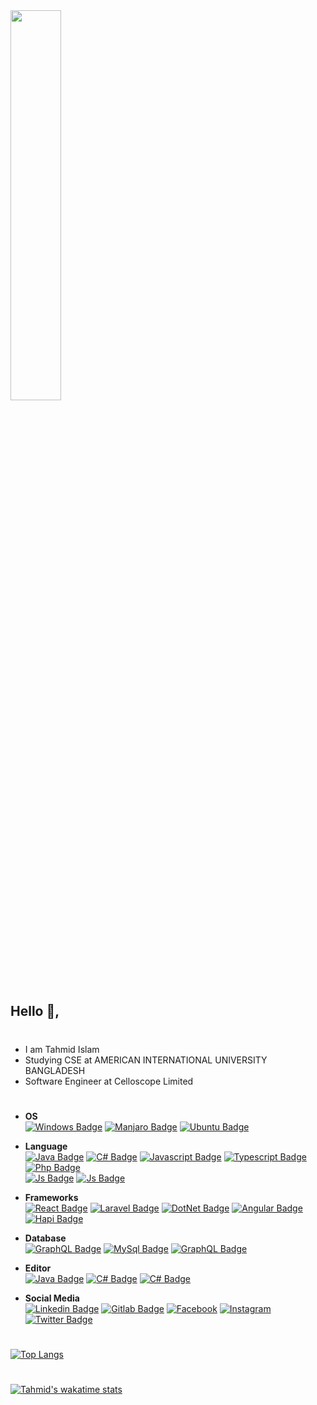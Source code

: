 
<img width="40%" src="coding-freak.gif">

## Hello 👋,

#
- I am Tahmid Islam 
- Studying CSE at AMERICAN INTERNATIONAL UNIVERSITY BANGLADESH
- Software Engineer at Celloscope Limited
  
#
- **OS**</br>
[![Windows Badge](https://img.shields.io/badge/-Windows-blue?style=for-the-badge&labelColor=gray&logo=windows&logoColor=blue)](#) 
[![Manjaro Badge](https://img.shields.io/badge/-Manjaro-3C873A?style=for-the-badge&labelColor=gray&logo=manjaro&logoColor=3C873A)](#)
[![Ubuntu Badge](https://img.shields.io/badge/-Ubuntu-dd4814?style=for-the-badge&labelColor=gray&logo=ubuntu&logoColor=dd4814)](#)

- **Language**</br>
[![Java Badge](https://img.shields.io/badge/-Java-red?style=for-the-badge&labelColor=gray&logo=java&logoColor=orange)](#) 
[![C# Badge](https://img.shields.io/badge/-cSharp-blueviolet?style=for-the-badge&labelColor=gray&logo=c-sharp&logoColor=blueviolet)](#) 
[![Javascript Badge](https://img.shields.io/badge/C%2B%2B-1ca0f1?style=for-the-badge&labelColor=gray&logo=c%2B%2B&logoColor=1ca0f1)](#) 
[![Typescript Badge](https://img.shields.io/badge/-Python-007acc?style=for-the-badge&labelColor=gray&logo=Python&logoColor=007acc)](#) 
[![Php Badge](https://img.shields.io/badge/-Php-8993be?style=for-the-badge&labelColor=gray&logo=php)](#) </br>
[![Js Badge](https://img.shields.io/badge/-Javascript-F0DB4F?style=for-the-badge&labelColor=gray&logo=javascript&logoColor=F0DB4F)](#)
[![Js Badge](https://img.shields.io/badge/-Typescript-lightblue?style=for-the-badge&labelColor=gray&logo=typescript&logoColor=lightblue)](#)

- **Frameworks**</br>
[![React Badge](https://img.shields.io/badge/-react-61dbfb?style=for-the-badge&labelColor=gray&logo=react&logoColor=61dbfb)](#) 
[![Laravel Badge](https://img.shields.io/badge/-laravel-f05340?style=for-the-badge&labelColor=gray&logo=laravel&logoColor=f05340)](#) 
[![DotNet Badge](https://img.shields.io/badge/-dotnet-blueviolet?style=for-the-badge&labelColor=gray&logo=dotnet&logoColor=violet)](#) 
[![Angular Badge](https://img.shields.io/badge/-Angular-c3002f?style=for-the-badge&labelColor=gray&logo=Angular&logoColor=c3002f)](#) 
[![Hapi Badge](https://img.shields.io/badge/-hapijs-orange?style=for-the-badge&labelColor=gray&logo=hapi&logoColor=orange)](#) 

- **Database**</br>
[![GraphQL Badge](https://img.shields.io/badge/-oracle-lightblue?style=for-the-badge&labelColor=gray&logo=oracle&logoColor=red)](#)
[![MySql Badge](https://img.shields.io/badge/-mysql-00758F?style=for-the-badge&labelColor=gray&logo=mysql&logoColor=00758F)](#)
[![GraphQL Badge](https://img.shields.io/badge/-postgresql-0064a5?style=for-the-badge&labelColor=gray&logo=postgresql&logoColor=white)](#)

- **Editor**</br>
[![Java Badge](https://img.shields.io/badge/-nvim-3C873A?style=for-the-badge&labelColor=gray&logo=neovim&logoColor=3C873A)](#) 
[![C# Badge](https://img.shields.io/badge/-VSCode-blue?style=for-the-badge&labelColor=gray&logo=visual-studio-code&logoColor=blue)](#) 
[![C# Badge](https://img.shields.io/badge/-intelij_idea-lightgray?style=for-the-badge&labelColor=gray&logo=intellij-idea)](#) 

- **Social Media**</br>
[![Linkedin Badge](https://img.shields.io/badge/linkedin-royalblue?style=for-the-badge&logo=linkedin&logoColor=white)](https://www.linkedin.com/in/tahmid73/)
[![Gitlab Badge](https://img.shields.io/badge/gitlab-fca326?style=for-the-badge&logo=gitlab&logoColor=white)](https://gitlab.com/tahmid73)
[![Facebook](https://img.shields.io/badge/Facebook-blue?style=for-the-badge&logo=facebook&logoColor=white)](https://www.facebook.com/tahmid.rifat73/)
[![Instagram](https://img.shields.io/badge/Instagram-e84393?style=for-the-badge&logo=instagram&logoColor=white)](https://www.instagram.com/tahmidrifat)
[![Twitter Badge](https://img.shields.io/badge/Twitter-1ca0f1?style=for-the-badge&logo=twitter&logoColor=white)](https://twitter.com/tahmid73)

#
[![Top Langs](https://github-readme-stats.vercel.app/api/top-langs/?username=tahmidislamrifat&langs_count=6&theme=dark&layout=compact)](https://github.com/tahmid73)
# 
[![Tahmid's wakatime stats](https://github-readme-stats.vercel.app/api/wakatime?username=tahmid73&theme=dark&layout=compact)](https://github.com/tahmid73)
